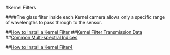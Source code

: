 #Kernel Filters

####The glass filter inside each Kernel camera allows only a specific range of wavelengths to pass through to the sensor.  

##[How to Install a Kernel Filter](https://mapircamera.gitbooks.io/kernel-development-guide/content/kernel-filters/kernel-filter-installation.html)
##[Kernel Filter Transmission Data](https://mapircamera.gitbooks.io/kernel-development-guide/content/kernel-filters/filter-transmission-data.html)
##[Common Multi-spectral Indices](https://mapircamera.gitbooks.io/kernel-development-guide/content/kernel-filters/filter-index-list.html)

##[How to Install a Kernel Filter4](../content/kernel-filters/kernel-filter-installation.html)
